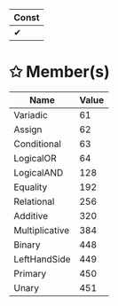 | Const                        |
|------------------------------|
| ✔ |

# &#10025; Member(s)

| Name                                      | Value         |
|-------------------------------------------|---------------|
| Variadic | 61 |
| Assign | 62 |
| Conditional | 63 |
| LogicalOR | 64 |
| LogicalAND | 128 |
| Equality | 192 |
| Relational | 256 |
| Additive | 320 |
| Multiplicative | 384 |
| Binary | 448 |
| LeftHandSide | 449 |
| Primary | 450 |
| Unary | 451 |